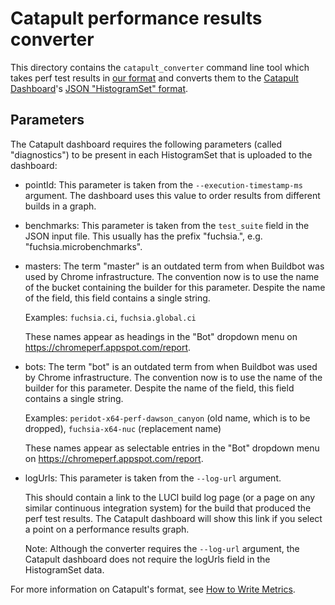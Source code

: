 
# Catapult performance results converter

This directory contains the `catapult_converter` command line tool
which takes perf test results in [our format] and converts them to the
[Catapult Dashboard](https://github.com/catapult-project/catapult)'s
[JSON "HistogramSet" format](
https://github.com/catapult-project/catapult/blob/master/docs/histogram-set-json-format.md).

## Parameters

The Catapult dashboard requires the following parameters (called
"diagnostics") to be present in each HistogramSet that is uploaded to
the dashboard:

* pointId: This parameter is taken from the
  `--execution-timestamp-ms` argument.  The dashboard uses this value
  to order results from different builds in a graph.

* benchmarks: This parameter is taken from the `test_suite` field in
  the JSON input file.  This usually has the prefix "fuchsia.",
  e.g. "fuchsia.microbenchmarks".

* masters: The term "master" is an outdated term from when Buildbot
  was used by Chrome infrastructure.  The convention now is to use the
  name of the bucket containing the builder for this parameter.
  Despite the name of the field, this field contains a single string.

  Examples: `fuchsia.ci`, `fuchsia.global.ci`

  These names appear as headings in the "Bot" dropdown menu on
  https://chromeperf.appspot.com/report.

* bots: The term "bot" is an outdated term from when Buildbot was used
  by Chrome infrastructure.  The convention now is to use the name of
  the builder for this parameter.  Despite the name of the field, this
  field contains a single string.

  Examples: `peridot-x64-perf-dawson_canyon` (old name, which is to be
  dropped), `fuchsia-x64-nuc` (replacement name)

  These names appear as selectable entries in the "Bot" dropdown menu
  on https://chromeperf.appspot.com/report.

* logUrls: This parameter is taken from the `--log-url` argument.

  This should contain a link to the LUCI build log page (or a page on
  any similar continuous integration system) for the build that
  produced the perf test results.  The Catapult dashboard will show
  this link if you select a point on a performance results graph.

  Note: Although the converter requires the `--log-url` argument, the
  Catapult dashboard does not require the logUrls field in the
  HistogramSet data.

For more information on Catapult's format, see [How to Write
Metrics](https://github.com/catapult-project/catapult/blob/master/docs/how-to-write-metrics.md).

[our format]: /docs/development/benchmarking/results_schema.md
